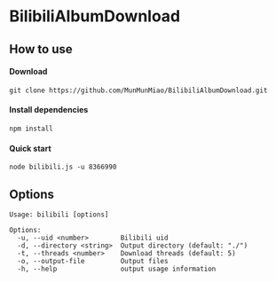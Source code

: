 # BilibiliAlbumDownload

## How to use

#### Download
```text
git clone https://github.com/MunMunMiao/BilibiliAlbumDownload.git
```

#### Install dependencies
```text
npm install
```

#### Quick start
```text
node bilibili.js -u 8366990
```

## Options
```text
Usage: bilibili [options]

Options:
  -u, --uid <number>        Bilibili uid
  -d, --directory <string>  Output directory (default: "./")
  -t, --threads <number>    Download threads (default: 5)
  -o, --output-file         Output files
  -h, --help                output usage information
```
